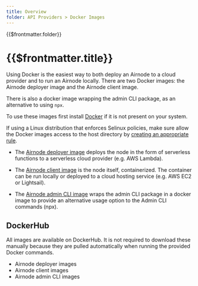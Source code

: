 ```yaml
---
title: Overview
folder: API Providers > Docker Images
---
```


<TitleSpan>{{$frontmatter.folder}}</TitleSpan>

# {{$frontmatter.title}}

<VersionWarning/>

<TocHeader />
<TOC class="table-of-contents" :include-level="[2,3]" />

Using Docker is the easiest way to both deploy an Airnode to a cloud provider
and to run an Airnode locally. There are two Docker images: the Airnode deployer
image and the Airnode client image.

There is also a docker image wrapping the admin CLI package, as an alternative
to using `npx`.

To use these images first install [Docker](https://docs.docker.com/get-docker/)
if it is not present on your system.

If using a Linux distribution that enforces Selinux policies, make sure allow the Docker images access to the host directory by [creating an appropriate rule](https://stackoverflow.com/questions/24288616/permission-denied-on-accessing-host-directory-in-docker). 

- The [Airnode deployer image](./deployer-image.md) deploys the node in the form
  of serverless functions to a serverless cloud provider (e.g. AWS Lambda).

- The [Airnode client image](client-image.md) is the node itself, containerized.
  The container can be run locally or deployed to a cloud hosting service (e.g.
  AWS EC2 or Lightsail).

- The [Airnode admin CLI image](admin-cli-image.md) wraps the admin CLI package
  in a docker image to provide an alternative usage option to the Admin CLI
  commands (npx).

## DockerHub

All images are available on DockerHub. It is not required to download these
manually because they are pulled automatically when running the provided Docker
commands.

<ul>
  <li>
    <a
      :href="'https://hub.docker.com/r/api3/airnode-deployer/tags'"
      target="_docker-hub"
      >Airnode deployer images
      <ExternalLinkImage />
    </a>
  </li>

  <li>
    <a
      :href="'https://hub.docker.com/r/api3/airnode-client/tags'"
      target="_docker-hub"
      >Airnode client images
      <ExternalLinkImage />
    </a>
  </li>

  <li>
    <a
      :href="'https://hub.docker.com/r/api3/airnode-admin/tags'"
      target="_docker-hub"
      >Airnode admin CLI images
      <ExternalLinkImage />
    </a>
  </li>
</ul>

<DockerImageVersions/>
